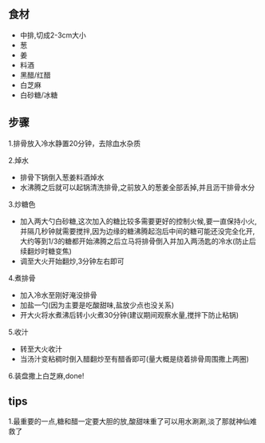 ## 食材
* 中排,切成2-3cm大小
* 葱
* 姜
* 料酒
* 黑醋/红醋
* 白芝麻
* 白砂糖/冰糖

## 步骤
1.排骨放入冷水静置20分钟，去除血水杂质

2.焯水
  - 排骨下锅倒入葱姜料酒焯水
  - 水沸腾之后就可以起锅清洗排骨,之前放入的葱姜全部丢掉,并且沥干排骨水分

3.炒糖色
  - 加入两大勺白砂糖,这次加入的糖比较多需要更好的控制火候,要一直保持小火,并隔几秒钟就需要搅拌,因为边缘的糖沸腾起泡后中间的糖可能还没完全化开,大约等到1/3的糖都开始沸腾之后立马将排骨倒入并加入两汤匙的冷水(防止后续翻炒时糖变焦)
  - 调至大火开始翻炒,3分钟左右即可

4.煮排骨
  - 加入冷水至刚好淹没排骨
  - 加盐一勺(因为主要是吃酸甜味,盐放少点也没关系)
  - 开大火将水煮沸后转小火煮30分钟(建议期间观察水量,搅拌下防止粘锅)

5.收汁
  - 转至大火收汁
  - 当汤汁变粘稠时倒入醋翻炒至有醋香即可(量大概是绕着排骨周围撒上两圈)

6.装盘撒上白芝麻,done!

## tips
1.最重要的一点,糖和醋一定要大胆的放,酸甜味重了可以用水涮涮,淡了那就神仙难救了
